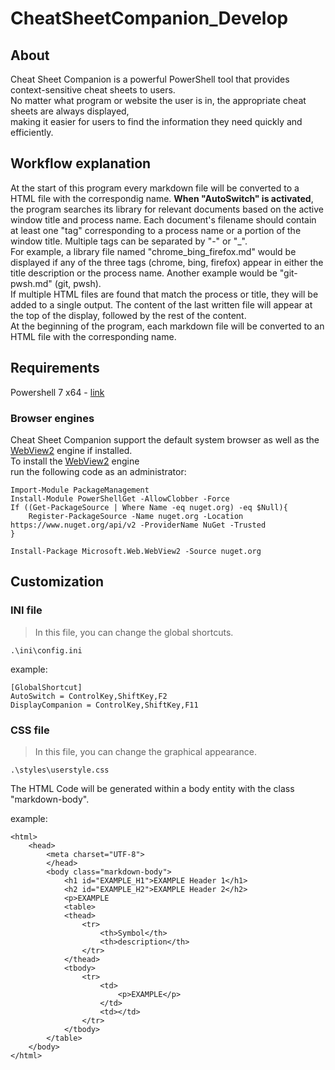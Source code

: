 # CheatSheetCompanion_Develop

## About

Cheat Sheet Companion is a powerful PowerShell tool that provides context-sensitive cheat sheets to users. </br>
No matter what program or website the user is in, the appropriate cheat sheets are always displayed, </br>
making it easier for users to find the information they need quickly and efficiently.

## Workflow explanation

At the start of this program every markdown file will be converted to a HTML file with the correspondig name.
<b>When "AutoSwitch" is activated</b>, the program searches its library for relevant documents based on the active 
window title and process name. Each document's filename should contain at least one "tag" corresponding to a process 
name or a portion of the window title. Multiple tags can be separated by "-" or "_".
</br>
For example, a library file named "chrome_bing_firefox.md" would be displayed if any of the three tags (chrome, bing, firefox) 
appear in either the title description or the process name. Another example would be "git-pwsh.md" (git, pwsh).
</br>
If multiple HTML files are found that match the process or title, they will be added to a single output.
The content of the last written file will appear at the top of the display, followed by the rest of the content.
</br>
At the beginning of the program, each markdown file will be converted to an HTML file with the corresponding name.

## Requirements

Powershell 7 x64 - [link](https://github.com/PowerShell/PowerShell)

### Browser engines

Cheat Sheet Companion support the default system browser as well as the [WebView2](https://developer.microsoft.com/en-us/microsoft-edge/webview2/) engine if installed.</br>
To install the [WebView2](https://developer.microsoft.com/en-us/microsoft-edge/webview2/) engine</br>
run the following code as an administrator:

```pwsh
Import-Module PackageManagement
Install-Module PowerShellGet -AllowClobber -Force
If ((Get-PackageSource | Where Name -eq nuget.org) -eq $Null){
    Register-PackageSource -Name nuget.org -Location https://www.nuget.org/api/v2 -ProviderName NuGet -Trusted
}

Install-Package Microsoft.Web.WebView2 -Source nuget.org
```

## Customization

### INI file

> In this file, you can change the global shortcuts.

```
.\ini\config.ini
```

example:
```
[GlobalShortcut]
AutoSwitch = ControlKey,ShiftKey,F2
DisplayCompanion = ControlKey,ShiftKey,F11
```

### CSS file

> In this file, you can change the graphical appearance.

```
.\styles\userstyle.css
```

The HTML Code will be generated within a body entity with the class "markdown-body".

example:

```
<html>
	<head>
		<meta charset="UTF-8">
		</head>
		<body class="markdown-body">
			<h1 id="EXAMPLE_H1">EXAMPLE Header 1</h1>
			<h2 id="EXAMPLE_H2">EXAMPLE Header 2</h2>
			<p>EXAMPLE
			<table>
			<thead>
				<tr>
					<th>Symbol</th>
					<th>description</th>
				</tr>
			</thead>
			<tbody>
				<tr>
					<td>
						<p>EXAMPLE</p>
					</td>
					<td></td>
				</tr>
			</tbody>
		</table>
	</body>
</html>
```
